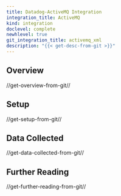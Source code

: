 ```yaml
---
title: Datadog-ActiveMQ Integration
integration_title: ActiveMQ
kind: integration
doclevel: complete
newhlevel: true
git_integration_title: activemq_xml
description: "{{< get-desc-from-git >}}"
---
```


## Overview
//get-overview-from-git//

## Setup
//get-setup-from-git//

## Data Collected
//get-data-collected-from-git//

## Further Reading
//get-further-reading-from-git//